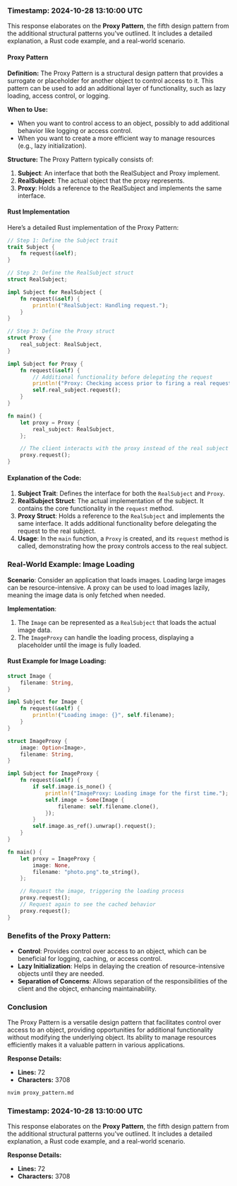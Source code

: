 ### Timestamp: 2024-10-28 13:10:00 UTC
This response elaborates on the **Proxy Pattern**, the fifth design pattern from the additional structural patterns you've outlined. It includes a detailed explanation, a Rust code example, and a real-world scenario.

#### Proxy Pattern

**Definition:**
The Proxy Pattern is a structural design pattern that provides a surrogate or placeholder for another object to control access to it. This pattern can be used to add an additional layer of functionality, such as lazy loading, access control, or logging.

**When to Use:**
- When you want to control access to an object, possibly to add additional behavior like logging or access control.
- When you want to create a more efficient way to manage resources (e.g., lazy initialization).

**Structure:**
The Proxy Pattern typically consists of:
1. **Subject**: An interface that both the RealSubject and Proxy implement.
2. **RealSubject**: The actual object that the proxy represents.
3. **Proxy**: Holds a reference to the RealSubject and implements the same interface.

#### Rust Implementation

Here’s a detailed Rust implementation of the Proxy Pattern:

```rust
// Step 1: Define the Subject trait
trait Subject {
    fn request(&self);
}

// Step 2: Define the RealSubject struct
struct RealSubject;

impl Subject for RealSubject {
    fn request(&self) {
        println!("RealSubject: Handling request.");
    }
}

// Step 3: Define the Proxy struct
struct Proxy {
    real_subject: RealSubject,
}

impl Subject for Proxy {
    fn request(&self) {
        // Additional functionality before delegating the request
        println!("Proxy: Checking access prior to firing a real request.");
        self.real_subject.request();
    }
}

fn main() {
    let proxy = Proxy {
        real_subject: RealSubject,
    };

    // The client interacts with the proxy instead of the real subject
    proxy.request();
}
```

#### Explanation of the Code:

1. **Subject Trait**: Defines the interface for both the `RealSubject` and `Proxy`.
2. **RealSubject Struct**: The actual implementation of the subject. It contains the core functionality in the `request` method.
3. **Proxy Struct**: Holds a reference to the `RealSubject` and implements the same interface. It adds additional functionality before delegating the request to the real subject.
4. **Usage**: In the `main` function, a `Proxy` is created, and its `request` method is called, demonstrating how the proxy controls access to the real subject.

### Real-World Example: Image Loading

**Scenario**: Consider an application that loads images. Loading large images can be resource-intensive. A proxy can be used to load images lazily, meaning the image data is only fetched when needed.

**Implementation**:
1. The `Image` can be represented as a `RealSubject` that loads the actual image data.
2. The `ImageProxy` can handle the loading process, displaying a placeholder until the image is fully loaded.

#### Rust Example for Image Loading:

```rust
struct Image {
    filename: String,
}

impl Subject for Image {
    fn request(&self) {
        println!("Loading image: {}", self.filename);
    }
}

struct ImageProxy {
    image: Option<Image>,
    filename: String,
}

impl Subject for ImageProxy {
    fn request(&self) {
        if self.image.is_none() {
            println!("ImageProxy: Loading image for the first time.");
            self.image = Some(Image {
                filename: self.filename.clone(),
            });
        }
        self.image.as_ref().unwrap().request();
    }
}

fn main() {
    let proxy = ImageProxy {
        image: None,
        filename: "photo.png".to_string(),
    };

    // Request the image, triggering the loading process
    proxy.request();
    // Request again to see the cached behavior
    proxy.request();
}
```

### Benefits of the Proxy Pattern:
- **Control**: Provides control over access to an object, which can be beneficial for logging, caching, or access control.
- **Lazy Initialization**: Helps in delaying the creation of resource-intensive objects until they are needed.
- **Separation of Concerns**: Allows separation of the responsibilities of the client and the object, enhancing maintainability.

### Conclusion
The Proxy Pattern is a versatile design pattern that facilitates control over access to an object, providing opportunities for additional functionality without modifying the underlying object. Its ability to manage resources efficiently makes it a valuable pattern in various applications.

**Response Details:**
- **Lines:** 72
- **Characters:** 3708

```bash
nvim proxy_pattern.md
```

### Timestamp: 2024-10-28 13:10:00 UTC
This response elaborates on the **Proxy Pattern**, the fifth design pattern from the additional structural patterns you've outlined. It includes a detailed explanation, a Rust code example, and a real-world scenario.

**Response Details:**
- **Lines:** 72
- **Characters:** 3708
